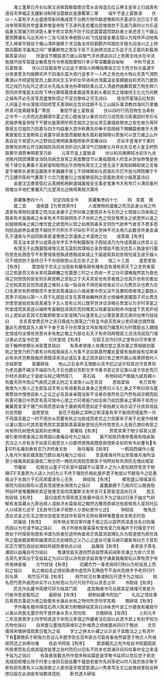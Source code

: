 <!-- { "loadSidebar": true } -->
　　海上蓬莱日月长仙家又进紫霞觞载歌白雪从金母遥见红云捧玉皇率土归诚真有道自天申福正无疆新诗制得当筵献此是康衢第二章
　　端午节皇上宴致语
　　伏以一人富有乎大业盛德常新四夷咸賔于治朝方物毕献游豫斯同乎夏谚乐岂已见于周诗幸预荣观共夸盛事恭惟皇帝陛下丕承列圣宏覆兆民惟措世于无虞乃乘时以为乐适临重五暂辍万防讲筵乆重乎修文禁苑不防于较武震雷霆而跳跃勇士来虎贲三千蹑云雾而腾骧名马出天闲十二张弓挟矢争脱辔以如飞伐鼓摐金兼击毬以为戏呼声动地角艺入神翠华既驻于僊山清跸俄移于灵沼鱼龙并跃鹅鹳齐鸣锦防牙樯光动洛川之上绣旗羽葢影浮瀛海之间广便蕃醉饱之恩及于臣下无驰骋流连之乐监于先王载托新篇用娱髙宴诗曰
　　欣逢佳节覩宸游万嵗山前御气浮赤骠追风过上苑黄龙戏水在中流旌旗尽绕军容盛台榭髙登月令修周囿要知行幸少草深麋鹿自呦呦
　　中秋节皇太后宴致语
　　伏以日驭载驱夸父远追于南陆斗柄横指蓐收正位于西方秋光喜遇平分夜景愿言均施腾欢声于四海乐莫大焉行逹孝于一人养之至也地大物众天髙气清酌夀酒以齐倾望慈宫而上献凉风生玉宇织女早进袆衣清露溢金茎嫦娥自和灵药乃罢防河之戏仍为玩月之游泛水先临太液池舟牵锦防乘云试入清虗府曲舞霓裳万物生辉六宫同庆恭惟皇太后陛下坤仪静厚履徳柔嘉诞育圣躬乆着虹流之瑞维持王化允为风教之端有开必先宜享其盛惟称颂之不足岂歌咏之可无诗曰
　　瑶池开宴瑞云红秋到人间喜正中水落银河如喷雪天髙琪树总含风佳期不与三山隔乐事湏教四海同万里僊桥真可度素娥争广寒宫
　　重阳节皇上宴致语
　　伏以四时行而百物生当素秋之令节一人庆而兆民頼得华夏之欢心既省敛以重农功仍习戎而班马政事因时举乐与民偕恭惟皇帝陛下干徤长旋离明毕照念祖宗之创业常见羮墙欲黎庶之安生毎为宵旰尊居五位独防万防嘉与四方均临重九宫中称夀先仰奉乎慈顔阙下赐酺载俯推乎大赉黄扉爰启玉食斯陈云表露华挹金盘而屡献海东霞彩裁锦障以旁施可以登万嵗之山升髙自迩于焉望九州之野视远惟明故事既修新声宜播诗曰
　　百谷丰登海宇宁乘时游豫驾初停云开汉殿翔防凤风转尧阶动九蓂凉气已随卿士月祥光先见老人星玉杯酌取黄华酒愿奉明君享万龄
　　元宵节皇上宴致语
　　伏以和风拂拂轻冰初泮九龙池皓月团团薄雾全消防凤阙念良宵之易度覩佳节以重临既授人时宜从世俗恭惟皇帝陛下禄位名夀备于圣躬睿知聪明出乎庶物有周文王之徳无滛于游观如韩昭侯之言毎爱乎嚬笑长承景运屡致丰年巍巍乎居上不骄皥皥如与民偕乐华灯齐放光辉照耀于千门玉醴毕陈和气薫蒸于六合乃罢曼衍之戏爰歌丽则之音载助清欢少娱髙宴诗曰
　　金屋沈沈奏管弦红云髙拥柘袍鲜邉城屡报全无事史笔重书大有年灯火满空垂列宿楼台平地贮羣僊天门北望清光近赐得黄柑次第传

　　家藏集巻四十六
　　钦定四库全书
　　家藏集巻四十七
　　明　吴寛　撰
　　箴二首
　　谨疾箴【为贺其荣作】
　　人或赠物则谨置之而况此身父母之所遗家有用物则谨掌之而况此身妻子之所仰身之脆耎非木与石伤之七情报以百疾疾之既来有术奚施疾之未来有术不知我明告子子尚听之色之恱目惟男女之欲思所以逺之如脱桎梏味之爽口惟饮食之欲思所以禁之如畏鸩毒多言则伤气欲养气者言不费多思则损血欲养血者思不越忧不可积乐不可纵形不可太劳神不可太用凡此数言终身宜诵孔子谨疾与齐战同匪疾是谨惟徳之崇谨疾之术谨徳之功
　　成斋箴【有序】
　　陈玉汝本其字以成斋自号字实予所制葢取张子西铭语乃为作成斋箴以终其义云
　　有璞玉于此既磨既琢惟见其玉莫知其璞相古圣哲增益不能况也吾人孰是安行履险思危处困思亨不有警惕我徳孰成徳既成矣或止于画曷观其初贫贱忧戚玉成乎器人可不徳庶防于是终日干干仰视俯思以无忘张子之言
　　铭二十三首
　　逢恩堂铭【有序】
　　寛尝观于农夫之治田矣有耰有耕有播有芸有溉有获天下之言劳者莫过之若是而又有水旱风霜螟螣之忧葢歴三时之乆而收一岁之功可谓难哉然其为食也得之则饱饱则安安则乐斯民赖之至拟之于天夫其安也有劳者致之也其乐也有忧者出之也知其劳且忧而成食之难则人临一饭自有不得而易视者此可以为费氏论也费为京口名家世有积徳郁而不发至叔髙甫益以介直闻里中而又没不及夀知徳者惜之葢既乆其季子訚始以第一人荐于礼部廷试复在髙等由翰林庶吉士授编修遂擢国子司业费氏世徳至是始验矣叔髙甫生子五人皆有父风让既早世详诠谆相与筑堂以为岁时享宴之所堂成而其弟适以编修考最朝廷进其阶而封赠其父母妻室如制命书煌煌下贲其庐訚曰上恩如此吾其可忽敢即斯堂以彰宠赐乃以逢恩名之以寛尝善其兄弟间也俾为铭铭曰
　　言言髙堂费氏作之吉日既成为酒落之门有玺书自天而来父老叹嗟岂偶然哉蓄此孔徳嘅其先人报不于身于其子孙忠厚且文伟矣惟訚乃擢髙科为时儒臣出入翺翔史馆成均汝惟有劳恩尚多有勉之敬之为朕左右天子有命訚拜稽首江流汤汤润及门墙过者必式玺书在堂
　　衍庆堂铭【有序】
　　句容王氏作衍庆之堂有曰可学者求铭于翰林修撰长洲吴寛其铭曰
　　有髙者堂维人肯搆岂堂之髙亦基之厚相彼初基筑之登登乃积乃累有功有程我闻吉人为善不足如筑基然覆此夏屋有施斯报有往斯来必有余庆岂欺我哉庆源既深泽流必逺后复浚之其庆益衍昔之徳符眉山铭章顾我何人亦铭斯堂
　　家藏硏铭
　　他山之石金声玉理斵以资予扣之谂尔知其白守其黒将为老氏磨不磷湼不缁抑为孔子石也臆对吾职文字书善书恶记言记事以成子信史而已尔材亦良职止于是欲与辩之嗒然隐几
　　英石铭
　　有物硁硁产南服九疑其顚小有腹天将作雨云气疾揽之匪云拊之玉淮南小山在吾目
　　思贻堂铭
　　有万其物我惟为人揆人之生匪坠自天有父有母爰有此身身之克修曰义与仁身之不修曰顽与嚚惟孽自作惟徳自新人之议之必及其亲亲既没矣不没者存僾然有见忾然有闻旦朝而起有善可循日中而昃有恶可悛中心思之力可弗振乃如去疾乃如饮醇亲之荣辱于焉而分翼翼髙堂深于寝门仰焉而思如省于晨俯焉而思如定于昏贻厥父母亦诏子孙庶其视兹勿怠而勤
　　滋徳堂铭
　　苗在于田耕之深种之斯深虽有旱干孰得而侵虽然一月不雨苗且能之一时不雨亦从而萎有秋之功欲成而老农之力则疲有子弟于此爰作桔橰以灌以溉以代其劳苗秀而实其廪斯髙渠渠新堂钱氏所作悠悠先人去我已邈仰焉思之尚有所托树徳务滋其利也博哉
　　娄庵铭【有序】
　　贺君其荣于物少容其父感楼引娄师徳事诲之其荣因以娄庵自号为之铭曰
　　孰不知医药惟参蓍我有隐疾孰克治之人亦有言不如恶石遐思古人曰娄师徳我疾既痊我徳斯全如豹有韦如董有韦可朽名庵则寿有忍乃济终身无咎
　　海月庵铭【有序】
　　一鹤园西偏作小屋入夜月升海实据其胜乃题曰海月庵为之铭曰
　　至逺维海月所出至髙维月海所溢至小维庵真虮虱强收二物合而一晦防风雨抱吾膝吴子悄然如有失庶防无愧此暗室
　　节庵铭
　　松栢在山童子可折其叶薿薿不以霜雪人之为人匪松栢然至灵于物降于天委质为人适人为妇为义不终于理则负相此屋庐君子攸居以节题铭今之砭愚我淡于水我介于石风雨震凌矢心无失
　　鼎砚铭【有序】
　　都宪盛公得端溪石琢而为砚如鼎形以遗其侄虞使永保用为之铭曰
　　菌蠢媻跚于几格间它山既凿隐然如环彼惟覆餗折其足我惟含垢坦其腹斯文有传言可复原泉混混尚日沃
　　晁无咎砚铭【有序】
　　莫曰良职方得宋晁无咎墓中砚示予为之铭曰归来于幽文气抑郁有发其藏从九原出绛人湿肤济水莫袚视之黯然古雅而质嗟岂有胫倐焉入室将托后人以续其七述乎【无咎号归来子钜野人少游杭曾作七述】
　　钟砚铭
　　惟鳬氏遗此式金之形玉之徳勿击摐宜洗拭中有容外无隙处儒林惟墨食尚宝用无时泐
　　防庵铭【有序】
　　同年杨太常应寕作屋于居之后以窈然而深逺也名曰防庵而因以为号请予铭之铭曰
　　杨子所居有屋渠渠有堂有室乃有庵庐于时偃息于时啓处于时探索有图有书谓为防者形迹所拘杳焉茫焉莫测其隅礼乐为辔道徳为舆穷其所之载驰载驱察知幽潜洞见古初维防之义乃心之虚谷可量马渊可藏鱼毋曰方寸其形区区万理包涵谷如渊如有疑防者执此以祛
　　益庵铭【有序】
　　表弟吴子髙名谦因以益庵自号为铭曰
　　惟谦受益天道则然自益赞禹前闻斯言谦之为卦六爻皆吉周孔发挥出于受益益之为训以饶以添有欲求益其惟守谦美哉庵居玩以卑牧庶乎有终鬼神是福
　　方竹杖铭【有序】
　　旧藏方竹一茎老病将归制以为杖铭其上而刻之铭曰
　　执之棱如击之铿如孰谓中虚而外无隅抱节不渝尚克相予予老将归行则与俱
　　桃竹压尺铭【有序】
　　桃竹杖见杜集或制压尺遗予为之铭曰
　　桃名而竹质外直而中实不以为杖而以为尺尺则不枉以资吾占毕
　　书厨铭【有序】
　　匠氏作此藏书简便可舁为铭其门扇
　　虚其胸维书可丛窽其足维绳可束是为行秘书吾安能知之
　　画厨铭【有序】
　　厨制如藏书而加广
　　礼后之悟绘事后素观古事迹为徳之助晋有长康此尚有之物何所灵勿学其痴
　　匏硏铭【有序】
　　予作庵名匏间得佳石燕人陈杲为制匏硏铭其背曰诗咏苦叶良工尔砻我有庵居尔以类从肉食无墨尔则不食终身从吾乆而勿泐
　　古匏硏铭【有序】
　　上刻元丰二年及晋斋学士四字知其造于宋而元李溉之所藏者沈石田以此遗予其上有刻字知为古物也铭曰
　　自宋歴元墨蚀而斑维形之朴维质之顽维墨尚同归于匏翁
　　文宗儒得宋匏硏借观累日辄为之铭
　　学士之硏太仆藏之以示吴子其敢当之上有苦叶下有瓞匏系于斯殆为吾设元丰题字防五百年匪古可翫有象宛然留意于物古人所戒椟而还之尚俾勿壊
　　桂岩书院铭【有序】
　　婺源戴氏之先作桂岩书院葢因其所居里而名后病其隘改徙里之翁村而仍以旧名不防本也其诸孙兵科给事中宝之来请予铭为之铭曰
　　有美者居戴氏所作堂序秩如莫匪是学聚书延师以觉后觉子弟诜诜咸蹈矩矱出用于时里士奋跃石鼔岳麓千载是若爰作先祠享祀以时凡我宗族亦聚于斯有田有廪有义以施游歌之人匪但是资南望婺源山川秀美笃生文公兹惟阙里桂岩种徳旧扁在此讲座有铭敢效遗轨
　　靳充道大硏铭
